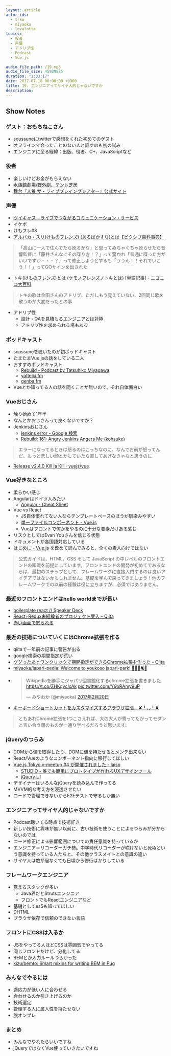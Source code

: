 ```yaml
---
layout: article
actor_ids:
  - trkw
  - miyaoka
  - lovalotta
topics:
  - 役者
  - 声優
  - アドリブ性
  - Podcast
  - Vue.js

audio_file_path: /19.mp3
audio_file_size: 45929835
duration: "1:33:17"
date: 2017-07-18 00:00:00 +0900
title: 19. エンジニアってサイヤ人的じゃないですか
description:
---
```


## Show Notes

### ゲスト：おもちねこさん
- soussuneにtwitterで感想をくれた初めてのゲスト
- オフラインで会ったことのない人と話すのも初の試み
- エンジニアに至る経緯：出版、役者、C+、JavaScriptなど

### 役者
- 楽しいけどお金がもらえない
- [水族館劇場/野外劇、テント芝居](http://www.suizokukangekijou.com/)
- [舞台『人狼 ザ・ライブプレイングシアター』公式サイト](http://7th-castle.com/jinrou/)

### 声優
- [ツイキャス - ライブでつながるコミュニケーション・サービス](http://twitcasting.tv/)
- イケボ
- けもフレ#3
- [アルパカ・スリ(けものフレンズ) (あるぱかすり)とは【ピクシブ百科事典】](https://dic.pixiv.net/a/%E3%82%A2%E3%83%AB%E3%83%91%E3%82%AB%E3%83%BB%E3%82%B9%E3%83%AA%28%E3%81%91%E3%82%82%E3%81%AE%E3%83%95%E3%83%AC%E3%83%B3%E3%82%BA%29)

> 「高山に一人で住んでたら訛るかな」と思ってめちゃくちゃ訛らせたら音響監督に「藤井さんなにその喋り方！？」って驚かれ「普通に喋った方がいいですか・・・？」って修正しようとするも「ううん！！それでいこう！！」ってGOサインを出された

- [トキ(けものフレンズ)とは (ケモノフレンズノトキとは) [単語記事] - ニコニコ大百科](http://dic.nicovideo.jp/a/%E3%83%88%E3%82%AD%28%E3%81%91%E3%82%82%E3%81%AE%E3%83%95%E3%83%AC%E3%83%B3%E3%82%BA%29)

> トキの歌は金田さんのアドリブ、ただしもう覚えていない、2回同じ歌を歌うのが大変だったとの事

- アドリブ性
  - 設計・QAを見積もるエンジニアとは対極
  - アドリブ性を求められる場もある

### ポッドキャスト
- soussuneを聴いたのが初ポッドキャスト
- たまたまVue.jsの話をしている二人
- おすすめポッドキャスト
  - [Rebuild - Podcast by Tatsuhiko Miyagawa](https://rebuild.fm/)
  - [yatteiki.fm](https://yatteiki.fm/)
  - [genba.fm](https://genba.fm/)
- Vueとか知ってる人の話を聞くことが無いので、それ自体面白い

### Vueおじさん
- 触り始めて1年半
- なんとかおじさんって良くないですか？
- Jenkinsおじさん
  - [jenkins error - Google 検索](https://www.google.co.jp/search?q=jenkins+error&tbm=isch)
  - [Rebuild: 161: Angry Jenkins Angers Me (kohsuke)](https://rebuild.fm/161/)

> エラーになってるときは怒るのはこっちなのに、なんでお前が怒ってんだ。もっと悲しい顔とかしていたら直してあげなきゃなと思うのに

- [Release v2.4.0 Kill la Kill · vuejs/vue](https://github.com/vuejs/vue/releases/tag/v2.4.0)

### Vue好きなところ
- 柔らかい感じ
- Angularはドイツ人みたい
  - [Angular - Cheat Sheet](https://angular.io/guide/cheatsheet)
- Vue vs React
  - JS自体慣れてない人ならテンプレートベースのほうが馴染みやすい
  - [単一ファイルコンポーネント - Vue.js](https://jp.vuejs.org/v2/guide/single-file-components.html)
  - Vueはフロントで何かをやるのに十分な要素だけある感じ
- リスクとしてはEvan Youさんを信じろ状態
- ドキュメントが各国語対応している
- [はじめに - Vue.js](https://jp.vuejs.org/v2/guide/index.html) を改めて読んでみると、全くの素人向けではない

> 公式ガイドは、HTML、CSS そして JavaScript の中レベルのフロントエンドの知識を前提にしています。フロントエンドの開発が初めてであるならば、最初のステップとして、フレームワークに直接入門するのは良いアイデアではないかもしれません。基礎を学んで戻ってきましょう！他のフレームワークでの以前の経験は役に立ちますが、必須ではありません。

### 最近のフロントエンドはhello worldまでが長い
- [boilerplate react // Speaker Deck](https://speakerdeck.com/ne_sachirou/boilerplate-react)
- [React+Redux未経験者のプロジェクト受入 - Qiita](http://qiita.com/nabepon/items/22ec2f486f9543b0dd52)
- [赤い画面で怒られる](https://github.com/commissure/redbox-react/blob/master/README.md)

### 最近の技術についていくにはChrome拡張を作る
- qiitaで一年前の記事に警告が出る
- google検索の期間指定が荒い
- [ググったあとワンクリックで期間指定ができるChrome拡張を作った - Qiita](http://qiita.com/ktrysmt/items/87370a3ef4b5234e6e09)
- [miyaoka/japari-pedia: Welcome to youkoso japari-park! 🌴💥🚕🐈😧](https://github.com/miyaoka/japari-pedia)
- <blockquote class="twitter-tweet" data-lang="ja"><p lang="ja" dir="ltr">Wikipediaを勝手にジャパリ図書館化するchrome拡張を書きました <a href="https://t.co/ZHKqvcIcAk">https://t.co/ZHKqvcIcAk</a> <a href="https://t.co/Y9oRAmy9uP">pic.twitter.com/Y9oRAmy9uP</a></p>&mdash; みやおか (@miyaoka) <a href="https://twitter.com/miyaoka/status/833650455947341824">2017年2月20日</a></blockquote>
- [キーボードショートカットをカスタマイズするブラウザ拡張 - ✘╹◡╹✘](http://r7kamura.hatenablog.com/entry/2016/11/10/090029)

> ともあれChrome拡張を1つこさえれば、大の大人が寄ってたかってモダンと言い合う類のものが一通り学べるだろうと思います。

### jQueryのつらみ
- DOMから値を取得したり、DOMに値を持たせるとメンテ出来ない
- React/Vueのようなコンポーネント指向に移行してほしい
- [Vue.js Tokyo v-meetup #4 が開催されました - laiso](http://blog.lai.so/entry/2017/07/08/Vue_js_Tokyo_v-meetup_%234_%E3%81%8C%E9%96%8B%E5%82%AC%E3%81%95%E3%82%8C%E3%81%BE%E3%81%97%E3%81%9F)
  - [STUDIO - 誰でも簡単にプロトタイプが作れるUXデザインツール](https://ohako.studio/ja)
  - [jQuery UI](https://jqueryui.com/)
- デザイナーはいろんなjQueryを読み込んで作ってる
- MVVM的な考え方を浸透させたい
- コードで管理できないからE2Eテストで守るしか無い

### エンジニアってサイヤ人的じゃないですか
- Podcast聴いてる時点で技術好き
- 新しい技術に興味が無い以前に、古い技術を使うことによるつらみが分からないのでは
- コード修正による影響範囲についての責任意識を持っているか
- エンジニア＝リコーダーガチ勢。中学時代リコーダーが吹けないと死ぬという意識を持っている人たちと、その他クラスメイトとの意識の違い
- サイヤ人は敵が居なくても日頃から修行ばかりしている

### フレームワークエンジニア
- 覚えるスタックが多い
  - Java界だとStrutsエンジニア
  - フロントでもReactエンジニアなど
- 基礎としてes5も知ってほしい
- DHTML
- ブラウザ依存で信頼のできない言語

### フロントにCSSは入るか
- JSをやってる人ほどCSSは雰囲気でやってる
- 同じフロントだけど、分化してる
- BEMとか人力ルールつらかった
- [kizu/bemto: Smart mixins for writing BEM in Pug](https://github.com/kizu/bemto)

### みんなでやるには
- 適応力が低い人に合わせる
- 合わせるのか引き上げるのか
- 技術選定
- 管理する人に属人性を持たせない
- 脱オンプレ

### まとめ
- みんなでやれたらいいですね
- jQueryではなくVue使っていきたいですね

<script async src="//platform.twitter.com/widgets.js" charset="utf-8"></script>
